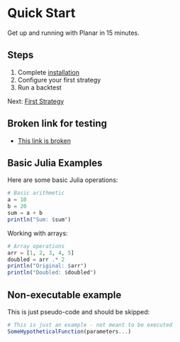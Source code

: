 # Quick Start

Get up and running with Planar in 15 minutes.

## Steps

1. Complete [installation](installation.md)
2. Configure your first strategy
3. Run a backtest

Next: [First Strategy](first-strategy.md)

## Broken link for testing
- [This link is broken](../non-existent-guide.md)

## Basic Julia Examples

Here are some basic Julia operations:

```julia
# Basic arithmetic
a = 10
b = 20
sum = a + b
println("Sum: $sum")
```

Working with arrays:

```julia
# Array operations
arr = [1, 2, 3, 4, 5]
doubled = arr .* 2
println("Original: $arr")
println("Doubled: $doubled")
```

## Non-executable example

This is just pseudo-code and should be skipped:

```julia
# This is just an example - not meant to be executed
SomeHypotheticalFunction(parameters...)
```
